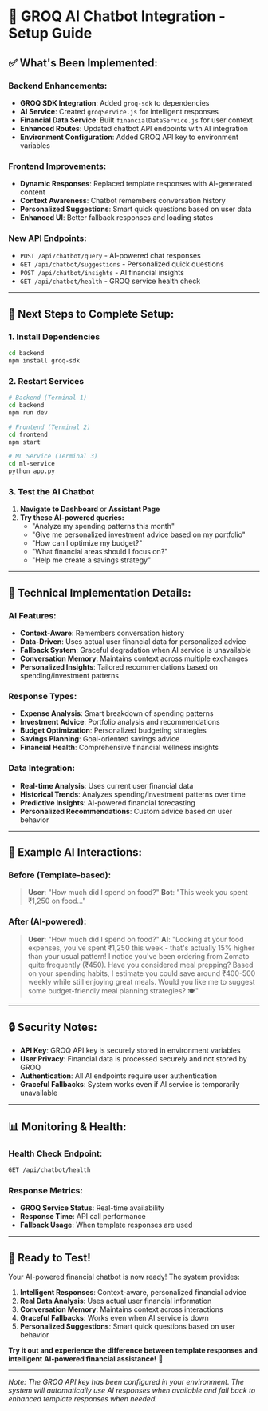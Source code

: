 # 🤖 GROQ AI Chatbot Integration - Setup Guide

## ✅ **What's Been Implemented:**

### **Backend Enhancements:**
- **GROQ SDK Integration**: Added `groq-sdk` to dependencies
- **AI Service**: Created `groqService.js` for intelligent responses
- **Financial Data Service**: Built `financialDataService.js` for user context
- **Enhanced Routes**: Updated chatbot API endpoints with AI integration
- **Environment Configuration**: Added GROQ API key to environment variables

### **Frontend Improvements:**
- **Dynamic Responses**: Replaced template responses with AI-generated content
- **Context Awareness**: Chatbot remembers conversation history
- **Personalized Suggestions**: Smart quick questions based on user data
- **Enhanced UI**: Better fallback responses and loading states

### **New API Endpoints:**
- `POST /api/chatbot/query` - AI-powered chat responses
- `GET /api/chatbot/suggestions` - Personalized quick questions
- `POST /api/chatbot/insights` - AI financial insights
- `GET /api/chatbot/health` - GROQ service health check

---

## 🚀 **Next Steps to Complete Setup:**

### **1. Install Dependencies**
```bash
cd backend
npm install groq-sdk
```

### **2. Restart Services**
```bash
# Backend (Terminal 1)
cd backend
npm run dev

# Frontend (Terminal 2) 
cd frontend
npm start

# ML Service (Terminal 3)
cd ml-service
python app.py
```

### **3. Test the AI Chatbot**
1. **Navigate to Dashboard** or **Assistant Page**
2. **Try these AI-powered queries:**
   - "Analyze my spending patterns this month"
   - "Give me personalized investment advice based on my portfolio"
   - "How can I optimize my budget?"
   - "What financial areas should I focus on?"
   - "Help me create a savings strategy"

---

## 🔧 **Technical Implementation Details:**

### **AI Features:**
- **Context-Aware**: Remembers conversation history
- **Data-Driven**: Uses actual user financial data for personalized advice
- **Fallback System**: Graceful degradation when AI service is unavailable
- **Conversation Memory**: Maintains context across multiple exchanges
- **Personalized Insights**: Tailored recommendations based on spending/investment patterns

### **Response Types:**
- **Expense Analysis**: Smart breakdown of spending patterns
- **Investment Advice**: Portfolio analysis and recommendations
- **Budget Optimization**: Personalized budgeting strategies
- **Savings Planning**: Goal-oriented savings advice
- **Financial Health**: Comprehensive financial wellness insights

### **Data Integration:**
- **Real-time Analysis**: Uses current user financial data
- **Historical Trends**: Analyzes spending/investment patterns over time
- **Predictive Insights**: AI-powered financial forecasting
- **Personalized Recommendations**: Custom advice based on user behavior

---

## 🎯 **Example AI Interactions:**

### **Before (Template-based):**
> **User**: "How much did I spend on food?"
> **Bot**: "This week you spent ₹1,250 on food..."

### **After (AI-powered):**
> **User**: "How much did I spend on food?"
> **AI**: "Looking at your food expenses, you've spent ₹1,250 this week - that's actually 15% higher than your usual pattern! I notice you've been ordering from Zomato quite frequently (₹450). Have you considered meal prepping? Based on your spending habits, I estimate you could save around ₹400-500 weekly while still enjoying great meals. Would you like me to suggest some budget-friendly meal planning strategies? 🍽️"

---

## 🔒 **Security Notes:**

- **API Key**: GROQ API key is securely stored in environment variables
- **User Privacy**: Financial data is processed securely and not stored by GROQ
- **Authentication**: All AI endpoints require user authentication
- **Graceful Fallbacks**: System works even if AI service is temporarily unavailable

---

## 📊 **Monitoring & Health:**

### **Health Check Endpoint:**
```bash
GET /api/chatbot/health
```

### **Response Metrics:**
- **GROQ Service Status**: Real-time availability
- **Response Time**: API call performance
- **Fallback Usage**: When template responses are used

---

## 🎉 **Ready to Test!**

Your AI-powered financial chatbot is now ready! The system provides:

1. **Intelligent Responses**: Context-aware, personalized financial advice
2. **Real Data Analysis**: Uses actual user financial information
3. **Conversation Memory**: Maintains context across interactions
4. **Graceful Fallbacks**: Works even when AI service is down
5. **Personalized Suggestions**: Smart quick questions based on user behavior

**Try it out and experience the difference between template responses and intelligent AI-powered financial assistance!** 🚀

---

*Note: The GROQ API key has been configured in your environment. The system will automatically use AI responses when available and fall back to enhanced template responses when needed.*